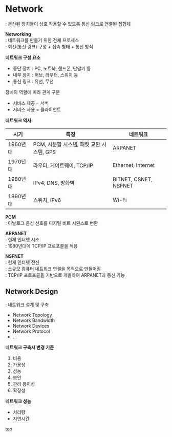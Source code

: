 # Network
: 분산된 장치들이 상호 작용할 수 있도록 통신 링크로 연결된 집합체       


**Networking**   
: 네트워크를 만들기 위한 전체 프로세스    
: 회선(통신 링크) 구성 + 접속 형태 + 통신 방식  


**네트워크 구성 요소**    
- 종단 장치 : PC, 노트북, 핸드폰, 단말기 등  
- 내부 장치 : 허브, 라우터, 스위치 등   
- 통신 링크 : 유선, 무선    

장치의 역할에 따라 관계 구분
- 서비스 제공 = 서버
- 서비스 사용 = 클라이언트


**네트워크 역사**  

시기 | 특징 | 네트워크
---|---|---
1960년대 | PCM, 시분할 시스템, 패킷 교환 시스템, GPS | ARPANET
1970년대 | 라우터, 게이트웨이, TCP/IP | Ethernet, Internet
1980년대 | IPv4, DNS, 방화벽 | BITNET, CSNET, NSFNET
1990년대 | 스위치, IPv6 | Wi-Fi


**PCM**    
: 아날로그 음성 신호를 디지털 비트 시퀀스로 변환


**ARPANET**    
: 현재 인터넷 시초   
: 1980년대에 TCP/IP 프로포콜을 적용   


**NSFNET**  
: 현재 인터넷 전신  
: 소규모 컴퓨터 네트워크 연결을 목적으로 만들어짐   
: TCP/IP 프로포콜을 기반으로 개발하여 ARPANET과 통신 가능      



## Network Design
: 네트워크 설계 및 구축      

- Network Topology
- Network Bandwidth
- Network Devices
- Network Protocol
- ...


**네트워크 구축시 변경 기준**

1. 비용
2. 가용성
3. 성능
4. 보안
5. 관리 용이성
6. 확장성


**네트워크 성능**   
- 처리량
- 지연시간



[top](#)

